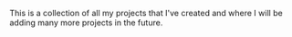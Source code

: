 This is a collection of all my projects that I've created and where I will be adding many more projects in the future.
